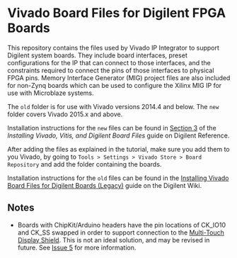 # Vivado Board Files for Digilent FPGA Boards

This repository contains the files used by Vivado IP Integrator to support Digilent system boards. They include board interfaces, preset configurations for the IP that can connect to those interfaces, and the constraints required to connect the pins of those interfaces to physical FPGA pins. Memory Interface Generator (MIG) project files are also included for non-Zynq boards which can be used to configure the Xilinx MIG IP for use with Microblaze systems.

The `old` folder is for use with Vivado versions 2014.4 and below. The `new` folder covers Vivado 2015.x and above.

Installation instructions for the `new` files can be found in [Section 3](https://digilent.com/reference/programmable-logic/guides/installing-vivado-and-vitis#install_digilent_s_board_files) of the *Installing Vivado, Vitis, and Digilent Board Files* guide on Digilent Reference.

After adding the files as explained in the tutorial, make sure you add them to you Vivado, by going to `Tools > Settings > Vivado Store > Board Repository` and add the folder containing the boards. 

Installation instructions for the `old` files can be found in the [Installing Vivado Board Files for Digilent Boards (Legacy)](https://digilent.com/reference/vivado/boardfiles) guide on the Digilent Wiki.

## Notes

* Boards with ChipKit/Arduino headers have the pin locations of CK_IO10 and CK_SS swapped in order to support connection to the [Multi-Touch Display Shield](https://reference.digilentinc.com/reference/add-ons/mtdshield/start). This is not an ideal solution, and may be revised in future. See [Issue 5](https://github.com/Digilent/vivado-boards/issues/5) for more information.
